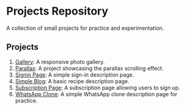 # Projects Repository

A collection of small projects for practice and experimentation.

## Projects

1. [Gallery](#): A responsive photo gallery.
2. [Parallax](#): A project showcasing the parallax scrolling effect.
3. [Signin Page](#): A simple sign-in description page.
4. [Simple Blog](#): A basic recipe description page.
5. [Subscription Page](#): A subscription page allowing users to sign up.
6. [WhatsApp Clone](#): A simple WhatsApp clone description page for practice.
